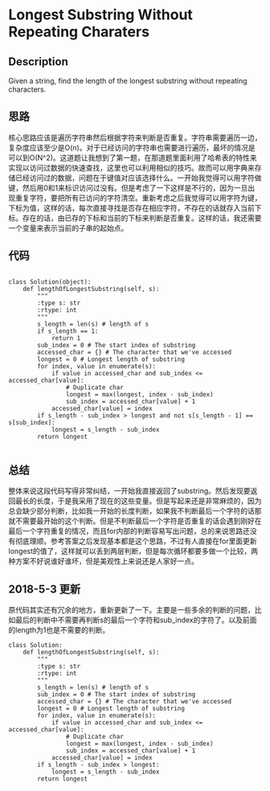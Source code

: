 # Longest Substring Without Repeating Charaters

## Description

Given a string, find the length of the longest substring without repeating characters.

## 思路

核心思路应该是遍历字符串然后根据字符来判断是否重复。字符串需要遍历一边，复杂度应该至少是O(n)。对于已经访问的字符串也需要进行遍历，最坏的情况是可以到O(N^2)。这道题让我想到了第一题，在那道题里面利用了哈希表的特性来实现以访问过数据的快速查找，这里也可以利用相似的技巧。故而可以用字典来存储已经访问过的数据，问题在于键值对应该选择什么。一开始我觉得可以用字符做键，然后用0和1来标识访问过没有。但是考虑了一下这样是不行的，因为一旦出现重复字符，要把所有已访问的字符清空。重新考虑之后我觉得可以用字符为键，下标为值，这样的话，每次直接寻找是否存在相应字符，不存在的话就存入当前下标。存在的话，由已存的下标和当前的下标来判断是否重复。这样的话，我还需要一个变量来表示当前的子串的起始点。

## 代码

```

class Solution(object):
    def lengthOfLongestSubstring(self, s):
        """
        :type s: str
        :rtype: int
        """
        s_length = len(s) # length of s
        if s_length == 1:
            return 1
        sub_index = 0 # The start index of substring
        accessed_char = {} # The character that we've accessed
        longest = 0 # Longest length of substring
        for index, value in enumerate(s):
            if value in accessed_char and sub_index <= accessed_char[value]:
                # Duplicate char 
                longest = max(longest, index - sub_index)
                sub_index = accessed_char[value] + 1                
            accessed_char[value] = index
        if s_length - sub_index > longest and not s[s_length - 1] == s[sub_index]:
            longest = s_length - sub_index
        return longest
                
```

## 总结

整体来说这段代码写得非常纠结，一开始我直接返回了substring。然后发现要返回最长的长度，于是我采用了现在的这些变量。但是写起来还是非常麻烦的，因为总会缺少部分判断，比如我一开始的长度判断，如果我不判断最后一个字符的话那就不需要最开始的这个判断。但是不判断最后一个字符是否重复的话会遇到刚好在最后一个字符重复的情况，而且for内部的判断容易写出问题，总的来说思路还没有彻底理顺。参考答案之后发现基本都是这个思路，不过有人直接在for里面更新longest的值了，这样就可以丢到两层判断，但是每次循环都要多做一个比较，两种方案不好说谁好谁坏，但是美观性上来说还是人家好一点。

## 2018-5-3 更新

原代码其实还有冗余的地方，重新更新了一下。主要是一些多余的判断的问题，比如最后的判断中不需要再判断s的最后一个字符和sub_index的字符了。以及前面的length为1也是不需要的判断。

```
class Solution:
    def lengthOfLongestSubstring(self, s):
        """
        :type s: str
        :rtype: int
        """
        s_length = len(s) # length of s
        sub_index = 0 # The start index of substring
        accessed_char = {} # The character that we've accessed
        longest = 0 # Longest length of substring
        for index, value in enumerate(s):
            if value in accessed_char and sub_index <= accessed_char[value]:
                # Duplicate char 
                longest = max(longest, index - sub_index)
                sub_index = accessed_char[value] + 1                
            accessed_char[value] = index
        if s_length - sub_index > longest:
            longest = s_length - sub_index
        return longest
```